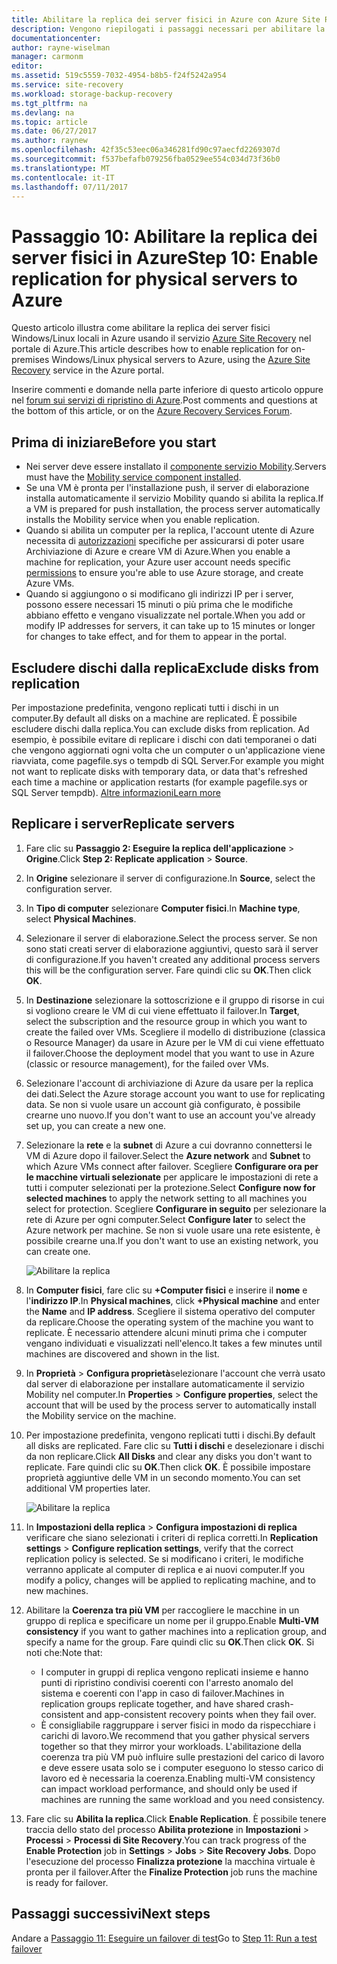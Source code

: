 ```yaml
---
title: Abilitare la replica dei server fisici in Azure con Azure Site Recovery | Microsoft Docs
description: Vengono riepilogati i passaggi necessari per abilitare la replica dei server fisici in Azure usando il servizio Azure Site Recovery
documentationcenter: 
author: rayne-wiselman
manager: carmonm
editor: 
ms.assetid: 519c5559-7032-4954-b8b5-f24f5242a954
ms.service: site-recovery
ms.workload: storage-backup-recovery
ms.tgt_pltfrm: na
ms.devlang: na
ms.topic: article
ms.date: 06/27/2017
ms.author: raynew
ms.openlocfilehash: 42f35c53eec06a346281fd90c97aecfd2269307d
ms.sourcegitcommit: f537befafb079256fba0529ee554c034d73f36b0
ms.translationtype: MT
ms.contentlocale: it-IT
ms.lasthandoff: 07/11/2017
---
```

# <a name="step-10-enable-replication-for-physical-servers-to-azure"></a><span data-ttu-id="cb393-103">Passaggio 10: Abilitare la replica dei server fisici in Azure</span><span class="sxs-lookup"><span data-stu-id="cb393-103">Step 10: Enable replication for physical servers to Azure</span></span>


<span data-ttu-id="cb393-104">Questo articolo illustra come abilitare la replica dei server fisici Windows/Linux locali in Azure usando il servizio [Azure Site Recovery](site-recovery-overview.md) nel portale di Azure.</span><span class="sxs-lookup"><span data-stu-id="cb393-104">This article describes how to enable replication for on-premises Windows/Linux physical servers to Azure, using the [Azure Site Recovery](site-recovery-overview.md) service in the Azure portal.</span></span>

<span data-ttu-id="cb393-105">Inserire commenti e domande nella parte inferiore di questo articolo oppure nel [forum sui servizi di ripristino di Azure](https://social.msdn.microsoft.com/forums/azure/home?forum=hypervrecovmgr).</span><span class="sxs-lookup"><span data-stu-id="cb393-105">Post comments and questions at the bottom of this article, or on the [Azure Recovery Services Forum](https://social.msdn.microsoft.com/forums/azure/home?forum=hypervrecovmgr).</span></span>


## <a name="before-you-start"></a><span data-ttu-id="cb393-106">Prima di iniziare</span><span class="sxs-lookup"><span data-stu-id="cb393-106">Before you start</span></span>

- <span data-ttu-id="cb393-107">Nei server deve essere installato il [componente servizio Mobility](physical-walkthrough-install-mobility.md).</span><span class="sxs-lookup"><span data-stu-id="cb393-107">Servers must have the [Mobility service component installed](physical-walkthrough-install-mobility.md).</span></span>
- <span data-ttu-id="cb393-108">Se una VM è pronta per l'installazione push, il server di elaborazione installa automaticamente il servizio Mobility quando si abilita la replica.</span><span class="sxs-lookup"><span data-stu-id="cb393-108">If a VM is prepared for push installation, the process server automatically installs the Mobility service when you enable replication.</span></span>
- <span data-ttu-id="cb393-109">Quando si abilita un computer per la replica, l'account utente di Azure necessita di [autorizzazioni](site-recovery-role-based-linked-access-control.md#permissions-required-to-enable-replication-for-new-virtual-machines) specifiche per assicurarsi di poter usare Archiviazione di Azure e creare VM di Azure.</span><span class="sxs-lookup"><span data-stu-id="cb393-109">When you enable a machine for replication, your Azure user account needs specific [permissions](site-recovery-role-based-linked-access-control.md#permissions-required-to-enable-replication-for-new-virtual-machines) to ensure you're able to use Azure storage, and create Azure VMs.</span></span>
- <span data-ttu-id="cb393-110">Quando si aggiungono o si modificano gli indirizzi IP per i server, possono essere necessari 15 minuti o più prima che le modifiche abbiano effetto e vengano visualizzate nel portale.</span><span class="sxs-lookup"><span data-stu-id="cb393-110">When you add or modify IP addresses for servers, it can take up to 15 minutes or longer for changes to take effect, and for them to appear in the portal.</span></span>


## <a name="exclude-disks-from-replication"></a><span data-ttu-id="cb393-111">Escludere dischi dalla replica</span><span class="sxs-lookup"><span data-stu-id="cb393-111">Exclude disks from replication</span></span>

<span data-ttu-id="cb393-112">Per impostazione predefinita, vengono replicati tutti i dischi in un computer.</span><span class="sxs-lookup"><span data-stu-id="cb393-112">By default all disks on a machine are replicated.</span></span> <span data-ttu-id="cb393-113">È possibile escludere dischi dalla replica.</span><span class="sxs-lookup"><span data-stu-id="cb393-113">You can exclude disks from replication.</span></span> <span data-ttu-id="cb393-114">Ad esempio, è possibile evitare di replicare i dischi con dati temporanei o dati che vengono aggiornati ogni volta che un computer o un'applicazione viene riavviata, come pagefile.sys o tempdb di SQL Server.</span><span class="sxs-lookup"><span data-stu-id="cb393-114">For example you might not want to replicate disks with temporary data, or data that's refreshed each time a machine or application restarts (for example pagefile.sys or SQL Server tempdb).</span></span> [<span data-ttu-id="cb393-115">Altre informazioni</span><span class="sxs-lookup"><span data-stu-id="cb393-115">Learn more</span></span>](site-recovery-exclude-disk.md)

## <a name="replicate-servers"></a><span data-ttu-id="cb393-116">Replicare i server</span><span class="sxs-lookup"><span data-stu-id="cb393-116">Replicate servers</span></span>

1. <span data-ttu-id="cb393-117">Fare clic su **Passaggio 2: Eseguire la replica dell'applicazione** > **Origine**.</span><span class="sxs-lookup"><span data-stu-id="cb393-117">Click **Step 2: Replicate application** > **Source**.</span></span>
2. <span data-ttu-id="cb393-118">In **Origine** selezionare il server di configurazione.</span><span class="sxs-lookup"><span data-stu-id="cb393-118">In **Source**, select the configuration server.</span></span>
3. <span data-ttu-id="cb393-119">In **Tipo di computer** selezionare **Computer fisici**.</span><span class="sxs-lookup"><span data-stu-id="cb393-119">In **Machine type**, select **Physical Machines**.</span></span>
4. <span data-ttu-id="cb393-120">Selezionare il server di elaborazione.</span><span class="sxs-lookup"><span data-stu-id="cb393-120">Select the process server.</span></span> <span data-ttu-id="cb393-121">Se non sono stati creati server di elaborazione aggiuntivi, questo sarà il server di configurazione.</span><span class="sxs-lookup"><span data-stu-id="cb393-121">If you haven't created any additional process servers this will be the configuration server.</span></span> <span data-ttu-id="cb393-122">Fare quindi clic su **OK**.</span><span class="sxs-lookup"><span data-stu-id="cb393-122">Then click **OK**.</span></span>
5. <span data-ttu-id="cb393-123">In **Destinazione** selezionare la sottoscrizione e il gruppo di risorse in cui si vogliono creare le VM di cui viene effettuato il failover.</span><span class="sxs-lookup"><span data-stu-id="cb393-123">In **Target**, select the subscription and the resource group in which you want to create the failed over VMs.</span></span> <span data-ttu-id="cb393-124">Scegliere il modello di distribuzione (classica o Resource Manager) da usare in Azure per le VM di cui viene effettuato il failover.</span><span class="sxs-lookup"><span data-stu-id="cb393-124">Choose the deployment model that you want to use in Azure (classic or resource management), for the failed over VMs.</span></span>
6. <span data-ttu-id="cb393-125">Selezionare l'account di archiviazione di Azure da usare per la replica dei dati.</span><span class="sxs-lookup"><span data-stu-id="cb393-125">Select the Azure storage account you want to use for replicating data.</span></span> <span data-ttu-id="cb393-126">Se non si vuole usare un account già configurato, è possibile crearne uno nuovo.</span><span class="sxs-lookup"><span data-stu-id="cb393-126">If you don't want to use an account you've already set up, you can create a new one.</span></span>
7. <span data-ttu-id="cb393-127">Selezionare la **rete** e la **subnet** di Azure a cui dovranno connettersi le VM di Azure dopo il failover.</span><span class="sxs-lookup"><span data-stu-id="cb393-127">Select the **Azure network** and **Subnet** to which Azure VMs connect after failover.</span></span> <span data-ttu-id="cb393-128">Scegliere **Configurare ora per le macchine virtuali selezionate** per applicare le impostazioni di rete a tutti i computer selezionati per la protezione.</span><span class="sxs-lookup"><span data-stu-id="cb393-128">Select **Configure now for selected machines** to apply the network setting to all machines you select for protection.</span></span> <span data-ttu-id="cb393-129">Scegliere **Configurare in seguito** per selezionare la rete di Azure per ogni computer.</span><span class="sxs-lookup"><span data-stu-id="cb393-129">Select **Configure later** to select the Azure network per machine.</span></span> <span data-ttu-id="cb393-130">Se non si vuole usare una rete esistente, è possibile crearne una.</span><span class="sxs-lookup"><span data-stu-id="cb393-130">If you don't want to use an existing network, you can create one.</span></span>

    ![Abilitare la replica](./media/physical-walkthrough-enable-replication/targetsettings.png)

8. <span data-ttu-id="cb393-132">In **Computer fisici**, fare clic su **+Computer fisici** e inserire il **nome** e l'**indirizzo IP**.</span><span class="sxs-lookup"><span data-stu-id="cb393-132">In **Physical machines**, click **+Physical machine** and enter the **Name** and **IP address**.</span></span> <span data-ttu-id="cb393-133">Scegliere il sistema operativo del computer da replicare.</span><span class="sxs-lookup"><span data-stu-id="cb393-133">Choose the operating system of the machine you want to replicate.</span></span> <span data-ttu-id="cb393-134">È necessario attendere alcuni minuti prima che i computer vengano individuati e visualizzati nell'elenco.</span><span class="sxs-lookup"><span data-stu-id="cb393-134">It takes a few minutes until machines are discovered and shown in the list.</span></span>
9. <span data-ttu-id="cb393-135">In **Proprietà** > **Configura proprietà**selezionare l'account che verrà usato dal server di elaborazione per installare automaticamente il servizio Mobility nel computer.</span><span class="sxs-lookup"><span data-stu-id="cb393-135">In **Properties** > **Configure properties**, select the account that will be used by the process server to automatically install the Mobility service on the machine.</span></span>
10. <span data-ttu-id="cb393-136">Per impostazione predefinita, vengono replicati tutti i dischi.</span><span class="sxs-lookup"><span data-stu-id="cb393-136">By default all disks are replicated.</span></span> <span data-ttu-id="cb393-137">Fare clic su **Tutti i dischi** e deselezionare i dischi da non replicare.</span><span class="sxs-lookup"><span data-stu-id="cb393-137">Click **All Disks** and clear any disks you don't want to replicate.</span></span> <span data-ttu-id="cb393-138">Fare quindi clic su **OK**.</span><span class="sxs-lookup"><span data-stu-id="cb393-138">Then click **OK**.</span></span> <span data-ttu-id="cb393-139">È possibile impostare proprietà aggiuntive delle VM in un secondo momento.</span><span class="sxs-lookup"><span data-stu-id="cb393-139">You can set additional VM properties later.</span></span>

    ![Abilitare la replica](./media/physical-walkthrough-enable-replication/enable-replication6.png)
11. <span data-ttu-id="cb393-141">In **Impostazioni della replica** > **Configura impostazioni di replica** verificare che siano selezionati i criteri di replica corretti.</span><span class="sxs-lookup"><span data-stu-id="cb393-141">In **Replication settings** > **Configure replication settings**, verify that the correct replication policy is selected.</span></span> <span data-ttu-id="cb393-142">Se si modificano i criteri, le modifiche verranno applicate al computer di replica e ai nuovi computer.</span><span class="sxs-lookup"><span data-stu-id="cb393-142">If you modify a policy, changes will be applied to replicating machine, and to new machines.</span></span>
12. <span data-ttu-id="cb393-143">Abilitare la **Coerenza tra più VM** per raccogliere le macchine in un gruppo di replica e specificare un nome per il gruppo.</span><span class="sxs-lookup"><span data-stu-id="cb393-143">Enable **Multi-VM consistency** if you want to gather machines into a replication group, and specify a name for the group.</span></span> <span data-ttu-id="cb393-144">Fare quindi clic su **OK**.</span><span class="sxs-lookup"><span data-stu-id="cb393-144">Then click **OK**.</span></span> <span data-ttu-id="cb393-145">Si noti che:</span><span class="sxs-lookup"><span data-stu-id="cb393-145">Note that:</span></span>

    * <span data-ttu-id="cb393-146">I computer in gruppi di replica vengono replicati insieme e hanno punti di ripristino condivisi coerenti con l'arresto anomalo del sistema e coerenti con l'app in caso di failover.</span><span class="sxs-lookup"><span data-stu-id="cb393-146">Machines in replication groups replicate together, and have shared crash-consistent and app-consistent recovery points when they fail over.</span></span>
    * <span data-ttu-id="cb393-147">È consigliabile raggruppare i server fisici in modo da rispecchiare i carichi di lavoro.</span><span class="sxs-lookup"><span data-stu-id="cb393-147">We recommend that you gather physical servers together so that they mirror your workloads.</span></span> <span data-ttu-id="cb393-148">L'abilitazione della coerenza tra più VM può influire sulle prestazioni del carico di lavoro e deve essere usata solo se i computer eseguono lo stesso carico di lavoro ed è necessaria la coerenza.</span><span class="sxs-lookup"><span data-stu-id="cb393-148">Enabling multi-VM consistency can impact workload performance, and should only be used if machines are running the same workload and you need consistency.</span></span>

13. <span data-ttu-id="cb393-149">Fare clic su **Abilita la replica**.</span><span class="sxs-lookup"><span data-stu-id="cb393-149">Click **Enable Replication**.</span></span> <span data-ttu-id="cb393-150">È possibile tenere traccia dello stato del processo **Abilita protezione** in **Impostazioni** > **Processi** > **Processi di Site Recovery**.</span><span class="sxs-lookup"><span data-stu-id="cb393-150">You can track progress of the **Enable Protection** job in **Settings** > **Jobs** > **Site Recovery Jobs**.</span></span> <span data-ttu-id="cb393-151">Dopo l'esecuzione del processo **Finalizza protezione** la macchina virtuale è pronta per il failover.</span><span class="sxs-lookup"><span data-stu-id="cb393-151">After the **Finalize Protection** job runs the machine is ready for failover.</span></span>

## <a name="next-steps"></a><span data-ttu-id="cb393-152">Passaggi successivi</span><span class="sxs-lookup"><span data-stu-id="cb393-152">Next steps</span></span>

<span data-ttu-id="cb393-153">Andare a [Passaggio 11: Eseguire un failover di test](physical-walkthrough-test-failover.md)</span><span class="sxs-lookup"><span data-stu-id="cb393-153">Go to [Step 11: Run a test failover](physical-walkthrough-test-failover.md)</span></span>
